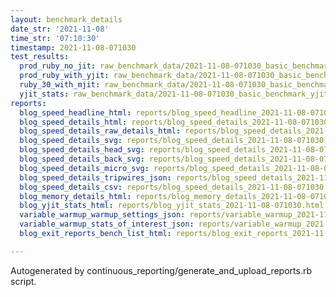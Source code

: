 ```yaml
---
layout: benchmark_details
date_str: '2021-11-08'
time_str: '07:10:30'
timestamp: 2021-11-08-071030
test_results:
  prod_ruby_no_jit: raw_benchmark_data/2021-11-08-071030_basic_benchmark_prod_ruby_no_jit.json
  prod_ruby_with_yjit: raw_benchmark_data/2021-11-08-071030_basic_benchmark_prod_ruby_with_yjit.json
  ruby_30_with_mjit: raw_benchmark_data/2021-11-08-071030_basic_benchmark_ruby_30_with_mjit.json
  yjit_stats: raw_benchmark_data/2021-11-08-071030_basic_benchmark_yjit_stats.json
reports:
  blog_speed_headline_html: reports/blog_speed_headline_2021-11-08-071030.html
  blog_speed_details_html: reports/blog_speed_details_2021-11-08-071030.html
  blog_speed_details_raw_details_html: reports/blog_speed_details_2021-11-08-071030.raw_details.html
  blog_speed_details_svg: reports/blog_speed_details_2021-11-08-071030.svg
  blog_speed_details_head_svg: reports/blog_speed_details_2021-11-08-071030.head.svg
  blog_speed_details_back_svg: reports/blog_speed_details_2021-11-08-071030.back.svg
  blog_speed_details_micro_svg: reports/blog_speed_details_2021-11-08-071030.micro.svg
  blog_speed_details_tripwires_json: reports/blog_speed_details_2021-11-08-071030.tripwires.json
  blog_speed_details_csv: reports/blog_speed_details_2021-11-08-071030.csv
  blog_memory_details_html: reports/blog_memory_details_2021-11-08-071030.html
  blog_yjit_stats_html: reports/blog_yjit_stats_2021-11-08-071030.html
  variable_warmup_warmup_settings_json: reports/variable_warmup_2021-11-08-071030.warmup_settings.json
  variable_warmup_stats_of_interest_json: reports/variable_warmup_2021-11-08-071030.stats_of_interest.json
  blog_exit_reports_bench_list_html: reports/blog_exit_reports_2021-11-08-071030.bench_list.html

---
```

Autogenerated by continuous_reporting/generate_and_upload_reports.rb script.
